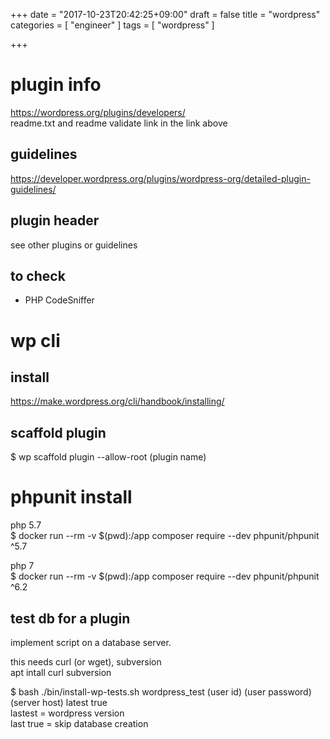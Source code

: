 +++
date = "2017-10-23T20:42:25+09:00"
draft = false
title = "wordpress"
categories = [ "engineer" ]
tags = [ "wordpress" ]

+++

# plugin info

https://wordpress.org/plugins/developers/  
readme.txt and readme validate link in the link above  

## guidelines

https://developer.wordpress.org/plugins/wordpress-org/detailed-plugin-guidelines/  

## plugin header

see other plugins or guidelines  

## to check

- PHP CodeSniffer

# wp cli

## install

https://make.wordpress.org/cli/handbook/installing/  

## scaffold plugin

$ wp scaffold plugin --allow-root (plugin name)  

# phpunit install

php 5.7  
$ docker run --rm -v $(pwd):/app composer require --dev phpunit/phpunit ^5.7

php 7  
$ docker run --rm -v $(pwd):/app composer require --dev phpunit/phpunit ^6.2

## test db for a plugin

implement script on a database server.  

this needs curl (or wget), subversion  
apt intall curl subversion  

$ bash ./bin/install-wp-tests.sh wordpress_test (user id) (user password) (server host) latest true  
lastest = wordpress version  
last true = skip database creation  

